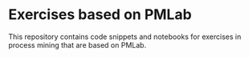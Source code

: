 # Exercises based on PMLab

This repository contains code snippets and notebooks for exercises in process mining that are based on PMLab.


